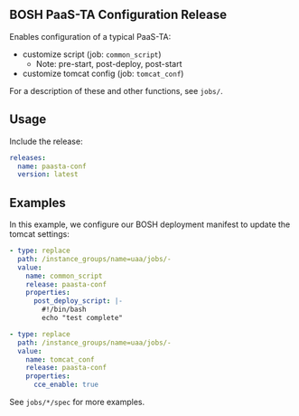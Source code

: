 ## BOSH PaaS-TA Configuration Release

Enables configuration of a typical PaaS-TA:

- customize script (job: `common_script`)
  - Note: pre-start, post-deploy, post-start
- customize tomcat config (job: `tomcat_conf`)

For a description of these and other functions, see `jobs/`.

## Usage

Include the release:

```yaml
releases:
  name: paasta-conf
  version: latest
```

## Examples

In this example, we configure our BOSH deployment manifest to update the tomcat settings:

```yaml
- type: replace
  path: /instance_groups/name=uaa/jobs/-
  value:
    name: common_script
    release: paasta-conf
    properties:
      post_deploy_script: |-
        #!/bin/bash
        echo "test complete"

- type: replace
  path: /instance_groups/name=uaa/jobs/-
  value:
    name: tomcat_conf
    release: paasta-conf
    properties:
      cce_enable: true
```

See `jobs/*/spec` for more examples.
